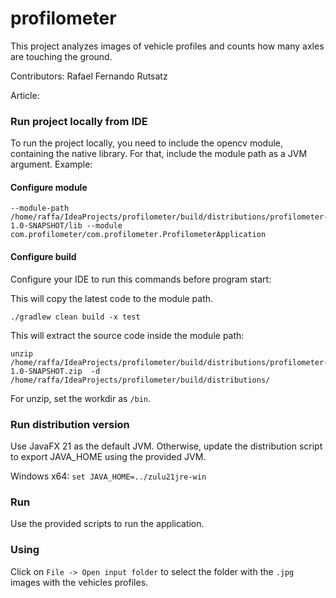 # profilometer

This project analyzes images of vehicle profiles and counts how many axles are touching the ground.

Contributors:
Rafael Fernando Rutsatz

Article:

### Run project locally from IDE

To run the project locally, you need to include the opencv module,
containing the native library. For that, include the module path
as a JVM argument. Example:

#### Configure module
```
--module-path /home/raffa/IdeaProjects/profilometer/build/distributions/profilometer-1.0-SNAPSHOT/lib --module com.profilometer/com.profilometer.ProfilometerApplication
```

#### Configure build

Configure your IDE to run this commands before program start:

This will copy the latest code to the module path.

`./gradlew clean build -x test`

This will extract the source code inside the module path:

```
unzip /home/raffa/IdeaProjects/profilometer/build/distributions/profilometer-1.0-SNAPSHOT.zip  -d /home/raffa/IdeaProjects/profilometer/build/distributions/ 
```

For unzip, set the workdir as `/bin`.

### Run distribution version

Use JavaFX 21 as the default JVM. Otherwise, update the distribution script to
export JAVA_HOME using the provided JVM.

Windows x64: `set JAVA_HOME=../zulu21jre-win`

### Run

Use the provided scripts to run the application.

### Using

Click on `File -> Open input folder` to select the folder with the `.jpg` images
with the vehicles profiles.

